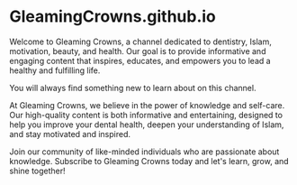 # GleamingCrowns.github.io
Welcome to Gleaming Crowns, a channel dedicated to dentistry, Islam, motivation, beauty, and health. Our goal is to provide informative and engaging content that inspires, educates, and empowers you to lead a healthy and fulfilling life.

You will always find something new to learn about on this channel.

At Gleaming Crowns, we believe in the power of knowledge and self-care. Our high-quality content is both informative and entertaining, designed to help you improve your dental health, deepen your understanding of Islam, and stay motivated and inspired.

Join our community of like-minded individuals who are passionate about knowledge. Subscribe to Gleaming Crowns today and let's learn, grow, and shine together!
